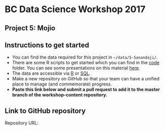# BC Data Science Workshop 2017

## Project 5: Mojio

## Instructions to get started

* You can find the data required for this project in `~/data/5-Sanandaji/`. 
* There are some R scripts to get started which you can find in the [code](./code/) folder. 
  You can see some presentations on this material 
  [here](https://drive.google.com/open?id=0B94PC9er9kbwX2o1RXBrb1ZhTFE).
* The data are accessible via [R](https://www.dropbox.com/s/f10hl3kbx1di3rs/R_Data.zip) 
  or [SQL](https://www.dropbox.com/s/6me2yti80nmiuk2/SQL_Data.zip).
* Make a new repository on GitHub so that your team can have a unified place to manage 
  (and commemorate) progress. 
* **Paste this link below and submit a pull request to add it to the master branch of the
  workshop-content repository.**
  
## Link to GitHub repository

Repository URL: 